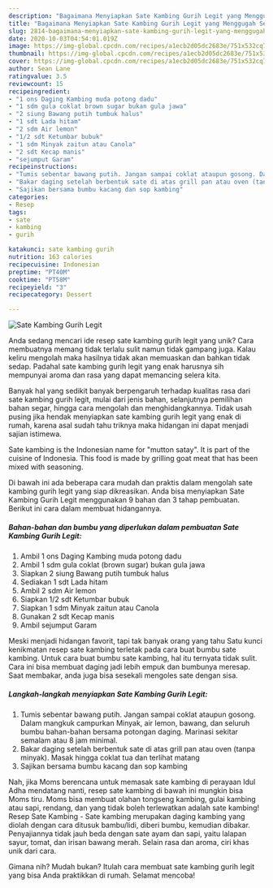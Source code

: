 ```yaml
---
description: "Bagaimana Menyiapkan Sate Kambing Gurih Legit yang Menggugah Selera"
title: "Bagaimana Menyiapkan Sate Kambing Gurih Legit yang Menggugah Selera"
slug: 2814-bagaimana-menyiapkan-sate-kambing-gurih-legit-yang-menggugah-selera
date: 2020-10-03T04:54:01.019Z
image: https://img-global.cpcdn.com/recipes/a1ecb2d05dc2683e/751x532cq70/sate-kambing-gurih-legit-foto-resep-utama.jpg
thumbnail: https://img-global.cpcdn.com/recipes/a1ecb2d05dc2683e/751x532cq70/sate-kambing-gurih-legit-foto-resep-utama.jpg
cover: https://img-global.cpcdn.com/recipes/a1ecb2d05dc2683e/751x532cq70/sate-kambing-gurih-legit-foto-resep-utama.jpg
author: Sean Lane
ratingvalue: 3.5
reviewcount: 15
recipeingredient:
- "1 ons Daging Kambing muda potong dadu"
- "1 sdm gula coklat brown sugar bukan gula jawa"
- "2 siung Bawang putih tumbuk halus"
- "1 sdt Lada hitam"
- "2 sdm Air lemon"
- "1/2 sdt Ketumbar bubuk"
- "1 sdm Minyak zaitun atau Canola"
- "2 sdt Kecap manis"
- "sejumput Garam"
recipeinstructions:
- "Tumis sebentar bawang putih. Jangan sampai coklat ataupun gosong. Dalam mangkuk campurkan Minyak, air lemon, bawang, dan seluruh bumbu bahan-bahan bersama potongan daging. Marinasi sekitar semalam atau 8 jam minimal."
- "Bakar daging setelah berbentuk sate di atas grill pan atau oven (tanpa minyak). Masak hingga coklat tua dan terlihat matang"
- "Sajikan bersama bumbu kacang dan sop kambing"
categories:
- Resep
tags:
- sate
- kambing
- gurih

katakunci: sate kambing gurih 
nutrition: 163 calories
recipecuisine: Indonesian
preptime: "PT40M"
cooktime: "PT58M"
recipeyield: "3"
recipecategory: Dessert

---
```



![Sate Kambing Gurih Legit](https://img-global.cpcdn.com/recipes/a1ecb2d05dc2683e/751x532cq70/sate-kambing-gurih-legit-foto-resep-utama.jpg)

Anda sedang mencari ide resep sate kambing gurih legit yang unik? Cara membuatnya memang tidak terlalu sulit namun tidak gampang juga. Kalau keliru mengolah maka hasilnya tidak akan memuaskan dan bahkan tidak sedap. Padahal sate kambing gurih legit yang enak harusnya sih mempunyai aroma dan rasa yang dapat memancing selera kita.

Banyak hal yang sedikit banyak berpengaruh terhadap kualitas rasa dari sate kambing gurih legit, mulai dari jenis bahan, selanjutnya pemilihan bahan segar, hingga cara mengolah dan menghidangkannya. Tidak usah pusing jika hendak menyiapkan sate kambing gurih legit yang enak di rumah, karena asal sudah tahu triknya maka hidangan ini dapat menjadi sajian istimewa.

Sate kambing is the Indonesian name for &#34;mutton satay&#34;. It is part of the cuisine of Indonesia. This food is made by grilling goat meat that has been mixed with seasoning.


Di bawah ini ada beberapa cara mudah dan praktis dalam mengolah sate kambing gurih legit yang siap dikreasikan. Anda bisa menyiapkan Sate Kambing Gurih Legit menggunakan 9 bahan dan 3 tahap pembuatan. Berikut ini cara dalam membuat hidangannya.

<!--inarticleads1-->

##### Bahan-bahan dan bumbu yang diperlukan dalam pembuatan Sate Kambing Gurih Legit:

1. Ambil 1 ons Daging Kambing muda potong dadu
1. Ambil 1 sdm gula coklat (brown sugar) bukan gula jawa
1. Siapkan 2 siung Bawang putih tumbuk halus
1. Sediakan 1 sdt Lada hitam
1. Ambil 2 sdm Air lemon
1. Siapkan 1/2 sdt Ketumbar bubuk
1. Siapkan 1 sdm Minyak zaitun atau Canola
1. Gunakan 2 sdt Kecap manis
1. Ambil sejumput Garam


Meski menjadi hidangan favorit, tapi tak banyak orang yang tahu Satu kunci kenikmatan resep sate kambing terletak pada cara buat bumbu sate kambing. Untuk cara buat bumbu sate kambing, hal itu ternyata tidak sulit. Cara ini bisa membuat daging jadi lebih empuk dan bumbunya meresap. Saat membakar, anda juga bisa sesekali mengoles sate dengan sisa. 

<!--inarticleads2-->

##### Langkah-langkah menyiapkan Sate Kambing Gurih Legit:

1. Tumis sebentar bawang putih. Jangan sampai coklat ataupun gosong. Dalam mangkuk campurkan Minyak, air lemon, bawang, dan seluruh bumbu bahan-bahan bersama potongan daging. Marinasi sekitar semalam atau 8 jam minimal.
1. Bakar daging setelah berbentuk sate di atas grill pan atau oven (tanpa minyak). Masak hingga coklat tua dan terlihat matang
1. Sajikan bersama bumbu kacang dan sop kambing


Nah, jika Moms berencana untuk memasak sate kambing di perayaan Idul Adha mendatang nanti, resep sate kambing di bawah ini mungkin bisa Moms tiru. Moms bisa membuat olahan tongseng kambing, gulai kambing atau sapi, rendang, dan yang tidak boleh terlewatkan adalah sate kambing! Resep Sate Kambing - Sate kambing merupakan daging kambing yang diolah dengan cara ditusuk bambu/lidi, diberi bumbu, kemudian dibakar. Penyajiannya tidak jauh beda dengan sate ayam dan sapi, yaitu lalapan sayur, tomat, dan irisan bawang merah. Selain rasa dan aroma, ciri khas unik dari cara. 

Gimana nih? Mudah bukan? Itulah cara membuat sate kambing gurih legit yang bisa Anda praktikkan di rumah. Selamat mencoba!
